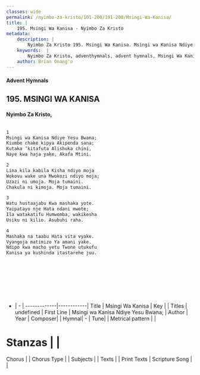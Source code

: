 ```yaml
---
classes: wide
permalink: /nyimbo-za-kristo/101-200/191-200/Msingi-Wa-Kanisa/
title: |
    195. Msingi Wa Kanisa - Nyimbo Za Kristo
metadata:
    description: |
        Nyimbo Za Kristo 195. Msingi Wa Kanisa. Msingi wa Kanisa Ndiye Yesu Bwana; Kiumbe chake kipya Akipenda sana;  Kutaka ‘kitafuta Alishuka chini,  Naye kwa haja yake, Akafa Mtini.  
    keywords:  |
        Nyimbo Za Kristo, adventhymnals, advent hymnals, Msingi Wa Kanisa, Msingi wa Kanisa Ndiye Yesu Bwana;. 
    author: Brian Onang'o
---
```


#### Advent Hymnals
## 195. MSINGI WA KANISA
####  Nyimbo Za Kristo,

```txt

1
Msingi wa Kanisa Ndiye Yesu Bwana;
Kiumbe chake kipya Akipenda sana; 
Kutaka ‘kitafuta Alishuka chini, 
Naye kwa haja yake, Akafa Mtini.

2
Lina kila kabila Kisha ndiyo moja 
Wokovu wake una Mwokozi ndiyo moja; 
Uzazi ni umoja. Moja tumaini. 
Chakula ni kimoja. Moja tumaini.

3
Watu hustaajabu Kwa mashaka yote. 
Yaipatayo nje Hata ndani mwote; 
Ila watakatifu Humwomba, wakikesha  
Usiku ni kilio. Asubuhi raha.

4
Mashaka na taabu Hata vita vyake. 
Vyangoja matimizo Ya amani yake. 
Ndipo kwa macho yetu Twone utukufu 
Kanisa ya kushinda itastarehe juu.










```

- |   -  |
-------------|------------|
Title | Msingi Wa Kanisa |
Key |  |
Titles | undefined |
First Line | Msingi wa Kanisa Ndiye Yesu Bwana; |
Author | 
Year | 
Composer| |
Hymnal|  - |
Tune|  |
Metrical pattern | |
# Stanzas |  |
Chorus |  |
Chorus Type |  |
Subjects | |
Texts |  |
Print Texts | 
Scripture Song |  |
    

